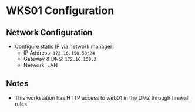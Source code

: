 # WKS01 Configuration

## Network Configuration
- Configure static IP via network manager:
  - IP Address: `172.16.150.50/24`
  - Gateway & DNS: `172.16.150.2`
  - Network: LAN

## Notes
- This workstation has HTTP access to web01 in the DMZ through firewall rules
